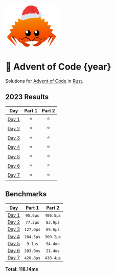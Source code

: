 <img src="./.assets/christmas_ferris.png" width="164">

# 🎄 Advent of Code {year}

Solutions for [Advent of Code](https://adventofcode.com/) in [Rust](https://www.rust-lang.org/).

<!--- advent_readme_stars table --->
## 2023 Results

| Day | Part 1 | Part 2 |
| :---: | :---: | :---: |
| [Day 1](https://adventofcode.com/2023/day/1) | ⭐ | ⭐ |
| [Day 2](https://adventofcode.com/2023/day/2) | ⭐ | ⭐ |
| [Day 3](https://adventofcode.com/2023/day/3) | ⭐ | ⭐ |
| [Day 4](https://adventofcode.com/2023/day/4) | ⭐ | ⭐ |
| [Day 5](https://adventofcode.com/2023/day/5) | ⭐ | ⭐ |
| [Day 6](https://adventofcode.com/2023/day/6) | ⭐ | ⭐ |
| [Day 7](https://adventofcode.com/2023/day/7) | ⭐ | ⭐ |
<!--- advent_readme_stars table --->

<!--- benchmarking table --->
## Benchmarks

| Day | Part 1 | Part 2 |
| :---: | :---: | :---:  |
| [Day 1](./src/bin/01.rs) | `95.6µs` | `406.5µs` |
| [Day 2](./src/bin/02.rs) | `77.2µs` | `83.9µs` |
| [Day 3](./src/bin/03.rs) | `127.0µs` | `89.6µs` |
| [Day 4](./src/bin/04.rs) | `284.5µs` | `300.2µs` |
| [Day 5](./src/bin/05.rs) | `9.1µs` | `94.4ms` |
| [Day 6](./src/bin/06.rs) | `283.0ns` | `21.4ms` |
| [Day 7](./src/bin/07.rs) | `428.8µs` | `438.4µs` |

**Total: 118.14ms**
<!--- benchmarking table --->
